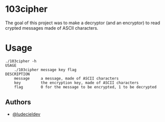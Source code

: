 
# 103cipher

The goal of this project was to make a decryptor (and an encryptor) to read crypted messages made of ASCII characters.

# Usage

```
./103cipher -h
USAGE
    ./103cipher message key flag
DESCRIPTION
    message     a message, made of ASCII characters
    key         the encryption key, made of ASCII characters
    flag        0 for the message to be encrypted, 1 to be decrypted  
``` 
## Authors

- [@ludecieldev](https://www.github.com/ludecieldev)

